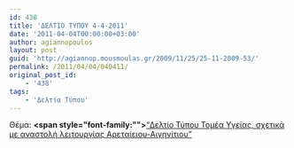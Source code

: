```yaml
---
id: 438
title: 'ΔΕΛΤΙΟ ΤΥΠΟΥ 4-4-2011'
date: '2011-04-04T00:00:00+03:00'
author: agiannopoulos
layout: post
guid: 'http://agiannop.mousmoulas.gr/2009/11/25/25-11-2009-53/'
permalink: /2011/04/04/040411/
original_post_id:
    - '438'
tags:
    - 'Δελτία Τύπου'
---
```


Θέμα: **<span style="font-family:""></span>**[“Δελτίο Τύπου Τομέα Υγείας, σχετικά με αναστολή λειτουργίας Αρεταίειου-Αιγηνίτιου” ](/wp-content/uploads/2009/11/04042011_dt_aiginitio.pdf)